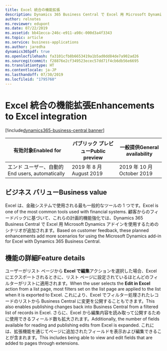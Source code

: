 ```yaml
---
title: Excel 統合の機能拡張
description: Dynamics 365 Business Central で Excel 用 Microsoft Dynamics アドインを使用するためのサポートされるユース ケースの数を増やしています。 ユーザー エクスペリエンスを向上させるために、データ ビューもより合理化されます。
author: relnotes
ms.reviewer: edupont
ms.date: 07/22/2019
ms.assetid: bb41ecca-246c-e911-a98c-000d3a4f3343
ms.topic: article
ms.service: business-applications
ms.author: jaredha
dynamics365pdf: true
ms.openlocfilehash: fa3101cfb8b6653419a1b5ad0dd84de7a902ad26
ms.sourcegitcommit: f28876e2cf349523ecec57dd71f4cb6db56e6695
ms.translationtype: HT
ms.contentlocale: ja-JP
ms.lasthandoff: 07/30/2019
ms.locfileid: "1795760"
---
```

# <a name="enhancements-to-excel-integration"></a><span data-ttu-id="99030-104">Excel 統合の機能拡張</span><span class="sxs-lookup"><span data-stu-id="99030-104">Enhancements to Excel integration</span></span>
[!include[dynamics365-business-central banner](../includes/dynamics365-business-central.md)]

| <span data-ttu-id="99030-105">有効対象</span><span class="sxs-lookup"><span data-stu-id="99030-105">Enabled for</span></span>    |  <span data-ttu-id="99030-106">パブリック プレビュー</span><span class="sxs-lookup"><span data-stu-id="99030-106">Public preview</span></span> | <span data-ttu-id="99030-107">一般提供</span><span class="sxs-lookup"><span data-stu-id="99030-107">General availability</span></span> | 
| ---------- | ---------- |---------- |
|<span data-ttu-id="99030-108">エンド ユーザー、自動的</span><span class="sxs-lookup"><span data-stu-id="99030-108">End users, automatically</span></span>|<span data-ttu-id="99030-109">2019 年 8 月</span><span class="sxs-lookup"><span data-stu-id="99030-109">August 2019</span></span>| <span data-ttu-id="99030-110">2019 年 10 月</span><span class="sxs-lookup"><span data-stu-id="99030-110">October 2019</span></span>|


## <a name="business-value"></a><span data-ttu-id="99030-111">ビジネス バリュー</span><span class="sxs-lookup"><span data-stu-id="99030-111">Business value</span></span>
<!-- bv start -->
<span data-ttu-id="99030-112">Excel は、金融システムで使用される最も一般的なツールの 1 つです。</span><span class="sxs-lookup"><span data-stu-id="99030-112">Excel is one of the most common tools used with financial systems.</span></span> <span data-ttu-id="99030-113">顧客からのフィードバックに基づいて、これらの計画的機能強化では、Dynamics 365 Business Central で Excel 用 Microsoft Dynamics アドインを使用するためのシナリオが追加されます。</span><span class="sxs-lookup"><span data-stu-id="99030-113">Based on customer feedback, these planned enhancements add more scenarios for using the Microsoft Dynamics add-in for Excel with Dynamics 365 Business Central.</span></span>
<!-- bv end -->



## <a name="feature-details"></a><span data-ttu-id="99030-114">機能の詳細</span><span class="sxs-lookup"><span data-stu-id="99030-114">Feature details</span></span>
<!--feature detail start -->
<span data-ttu-id="99030-115">ユーザーがリスト ページから **Excel で編集**アクションを選択した場合、Excel にエクスポートされるときに、リスト ページに設定されているほとんどのフィルターがリストに適用されます。</span><span class="sxs-lookup"><span data-stu-id="99030-115">When the user selects the **Edit in Excel** action from a list page, most filters set on the list page are applied to the list when it is exported to Excel.</span></span> <span data-ttu-id="99030-116">これにより、Excel でフィルター処理されたレコードのリストから Business Central に変更を公開することもできます。</span><span class="sxs-lookup"><span data-stu-id="99030-116">This also enables publishing changes back into Business Central from a filtered list of records in Excel.</span></span> <span data-ttu-id="99030-117">さらに、Excel から編集内容を読み取って公開するために使用できるフィールド数も拡大されます。</span><span class="sxs-lookup"><span data-stu-id="99030-117">Additionally, the number of fields available for reading and publishing edits from Excel is expanded.</span></span> <span data-ttu-id="99030-118">これには、拡張機能を通じてページに追加されたフィールドを表示および編集できることが含まれます。</span><span class="sxs-lookup"><span data-stu-id="99030-118">This includes being able to view and edit fields that are added to pages through extensions.</span></span>
<!--feature detail end -->











